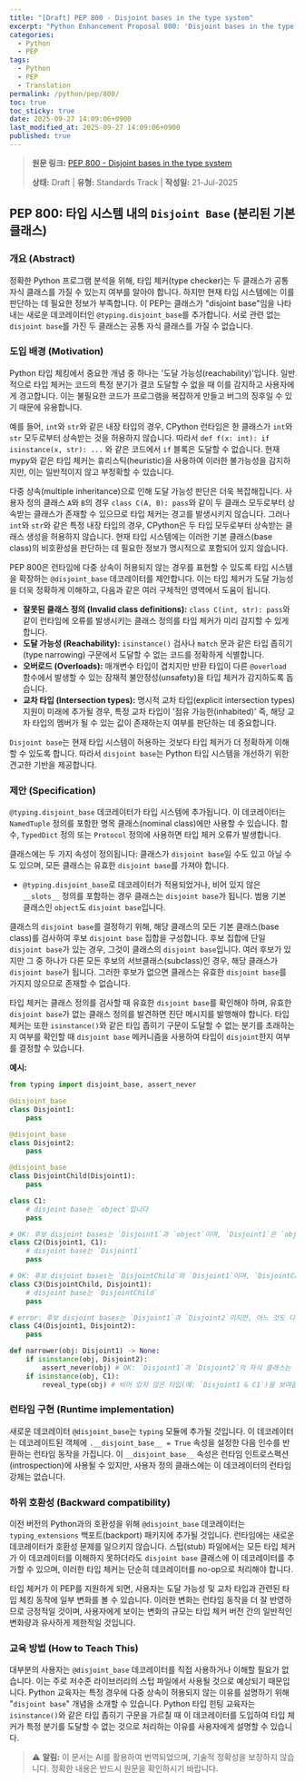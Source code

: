 ```yaml
---
title: "[Draft] PEP 800 - Disjoint bases in the type system"
excerpt: "Python Enhancement Proposal 800: 'Disjoint bases in the type system'에 대한 한국어 번역입니다."
categories:
  - Python
  - PEP
tags:
  - Python
  - PEP
  - Translation
permalink: /python/pep/800/
toc: true
toc_sticky: true
date: 2025-09-27 14:09:06+0900
last_modified_at: 2025-09-27 14:09:06+0900
published: true
---
```

> **원문 링크:** [PEP 800 - Disjoint bases in the type system](https://peps.python.org/pep-0800/)
>
> **상태:** Draft | **유형:** Standards Track | **작성일:** 21-Jul-2025

## PEP 800: 타입 시스템 내의 `Disjoint Base` (분리된 기본 클래스)

### 개요 (Abstract)
정확한 Python 프로그램 분석을 위해, 타입 체커(type checker)는 두 클래스가 공통 자식 클래스를 가질 수 있는지 여부를 알아야 합니다. 하지만 현재 타입 시스템에는 이를 판단하는 데 필요한 정보가 부족합니다. 이 PEP는 클래스가 "disjoint base"임을 나타내는 새로운 데코레이터인 `@typing.disjoint_base`를 추가합니다. 서로 관련 없는 `disjoint base`를 가진 두 클래스는 공통 자식 클래스를 가질 수 없습니다.

### 도입 배경 (Motivation)

Python 타입 체킹에서 중요한 개념 중 하나는 '도달 가능성(reachability)'입니다. 일반적으로 타입 체커는 코드의 특정 분기가 결코 도달할 수 없을 때 이를 감지하고 사용자에게 경고합니다. 이는 불필요한 코드가 프로그램을 복잡하게 만들고 버그의 징후일 수 있기 때문에 유용합니다.

예를 들어, `int`와 `str`와 같은 내장 타입의 경우, CPython 런타임은 한 클래스가 `int`와 `str` 모두로부터 상속받는 것을 허용하지 않습니다. 따라서 `def f(x: int): if isinstance(x, str): ...` 와 같은 코드에서 `if` 블록은 도달할 수 없습니다. 현재 mypy와 같은 타입 체커는 휴리스틱(heuristic)을 사용하여 이러한 불가능성을 감지하지만, 이는 일반적이지 않고 부정확할 수 있습니다.

다중 상속(multiple inheritance)으로 인해 도달 가능성 판단은 더욱 복잡해집니다. 사용자 정의 클래스 `A`와 `B`의 경우 `class C(A, B): pass`와 같이 두 클래스 모두로부터 상속받는 클래스가 존재할 수 있으므로 타입 체커는 경고를 발생시키지 않습니다. 그러나 `int`와 `str`와 같은 특정 내장 타입의 경우, CPython은 두 타입 모두로부터 상속받는 클래스 생성을 허용하지 않습니다. 현재 타입 시스템에는 이러한 기본 클래스(base class)의 비호환성을 판단하는 데 필요한 정보가 명시적으로 포함되어 있지 않습니다.

PEP 800은 런타임에 다중 상속이 허용되지 않는 경우를 표현할 수 있도록 타입 시스템을 확장하는 `@disjoint_base` 데코레이터를 제안합니다. 이는 타입 체커가 도달 가능성을 더욱 정확하게 이해하고, 다음과 같은 여러 구체적인 영역에서 도움이 됩니다.

*   **잘못된 클래스 정의 (Invalid class definitions):** `class C(int, str): pass`와 같이 런타임에 오류를 발생시키는 클래스 정의를 타입 체커가 미리 감지할 수 있게 합니다.
*   **도달 가능성 (Reachability):** `isinstance()` 검사나 `match` 문과 같은 타입 좁히기(type narrowing) 구문에서 도달할 수 없는 코드를 정확하게 식별합니다.
*   **오버로드 (Overloads):** 매개변수 타입이 겹치지만 반환 타입이 다른 `@overload` 함수에서 발생할 수 있는 잠재적 불안정성(unsafety)을 타입 체커가 감지하도록 돕습니다.
*   **교차 타입 (Intersection types):** 명시적 교차 타입(explicit intersection types) 지원이 미래에 추가될 경우, 특정 교차 타입이 '점유 가능한(inhabited)' 즉, 해당 교차 타입의 멤버가 될 수 있는 값이 존재하는지 여부를 판단하는 데 중요합니다.

`Disjoint base`는 현재 타입 시스템이 허용하는 것보다 타입 체커가 더 정확하게 이해할 수 있도록 합니다. 따라서 `disjoint base`는 Python 타입 시스템을 개선하기 위한 견고한 기반을 제공합니다.

### 제안 (Specification)

`@typing.disjoint_base` 데코레이터가 타입 시스템에 추가됩니다. 이 데코레이터는 `NamedTuple` 정의를 포함한 명목 클래스(nominal class)에만 사용할 수 있습니다. 함수, `TypedDict` 정의 또는 `Protocol` 정의에 사용하면 타입 체커 오류가 발생합니다.

클래스에는 두 가지 속성이 정의됩니다: 클래스가 `disjoint base`일 수도 있고 아닐 수도 있으며, 모든 클래스는 유효한 `disjoint base`를 가져야 합니다.

*   `@typing.disjoint_base`로 데코레이터가 적용되었거나, 비어 있지 않은 `__slots__` 정의를 포함하는 경우 클래스는 `disjoint base`가 됩니다. 범용 기본 클래스인 `object`도 `disjoint base`입니다.

클래스의 `disjoint base`를 결정하기 위해, 해당 클래스의 모든 기본 클래스(base class)를 검사하여 후보 `disjoint base` 집합을 구성합니다. 후보 집합에 단일 `disjoint base`가 있는 경우, 그것이 클래스의 `disjoint base`입니다. 여러 후보가 있지만 그 중 하나가 다른 모든 후보의 서브클래스(subclass)인 경우, 해당 클래스가 `disjoint base`가 됩니다. 그러한 후보가 없으면 클래스는 유효한 `disjoint base`를 가지지 않으므로 존재할 수 없습니다.

타입 체커는 클래스 정의를 검사할 때 유효한 `disjoint base`를 확인해야 하며, 유효한 `disjoint base`가 없는 클래스 정의를 발견하면 진단 메시지를 발행해야 합니다. 타입 체커는 또한 `isinstance()`와 같은 타입 좁히기 구문이 도달할 수 없는 분기를 초래하는지 여부를 확인할 때 `disjoint base` 메커니즘을 사용하여 타입이 `disjoint`한지 여부를 결정할 수 있습니다.

**예시:**

```python
from typing import disjoint_base, assert_never

@disjoint_base
class Disjoint1:
    pass

@disjoint_base
class Disjoint2:
    pass

@disjoint_base
class DisjointChild(Disjoint1):
    pass

class C1:
    # disjoint base는 `object`입니다
    pass

# OK: 후보 disjoint bases는 `Disjoint1`과 `object`이며, `Disjoint1`은 `object`의 서브클래스입니다.
class C2(Disjoint1, C1):
    # disjoint base는 `Disjoint1`
    pass

# OK: 후보 disjoint bases는 `DisjointChild`와 `Disjoint1`이며, `DisjointChild`는 `Disjoint1`의 서브클래스입니다.
class C3(DisjointChild, Disjoint1):
    # disjoint base는 `DisjointChild`
    pass

# error: 후보 disjoint bases는 `Disjoint1`과 `Disjoint2`이지만, 어느 것도 다른 것의 서브클래스가 아닙니다.
class C4(Disjoint1, Disjoint2):
    pass

def narrower(obj: Disjoint1) -> None:
    if isinstance(obj, Disjoint2):
        assert_never(obj) # OK: `Disjoint1`과 `Disjoint2`의 자식 클래스는 존재할 수 없습니다.
    if isinstance(obj, C1):
        reveal_type(obj) # 비어 있지 않은 타입(예: `Disjoint1 & C1`)을 보여줍니다.
```

### 런타임 구현 (Runtime implementation)
새로운 데코레이터 `@disjoint_base`는 `typing` 모듈에 추가될 것입니다. 이 데코레이터는 데코레이트된 객체에 `.__disjoint_base__ = True` 속성을 설정한 다음 인수를 반환하는 런타임 동작을 가집니다. 이 `__disjoint_base__` 속성은 런타임 인트로스펙션(introspection)에 사용될 수 있지만, 사용자 정의 클래스에는 이 데코레이터의 런타임 강제는 없습니다.

### 하위 호환성 (Backward compatibility)
이전 버전의 Python과의 호환성을 위해 `@disjoint_base` 데코레이터는 `typing_extensions` 백포트(backport) 패키지에 추가될 것입니다. 런타임에는 새로운 데코레이터가 호환성 문제를 일으키지 않습니다. 스텁(stub) 파일에서는 모든 타입 체커가 이 데코레이터를 이해하지 못하더라도 `disjoint base` 클래스에 이 데코레이터를 추가할 수 있으며, 이러한 타입 체커는 단순히 데코레이터를 no-op으로 처리해야 합니다.

타입 체커가 이 PEP를 지원하게 되면, 사용자는 도달 가능성 및 교차 타입과 관련된 타입 체킹 동작에 일부 변화를 볼 수 있습니다. 이러한 변화는 런타임 동작을 더 잘 반영하므로 긍정적일 것이며, 사용자에게 보이는 변화의 규모는 타입 체커 버전 간의 일반적인 변화량과 유사하게 제한적일 것입니다.

### 교육 방법 (How to Teach This)
대부분의 사용자는 `@disjoint_base` 데코레이터를 직접 사용하거나 이해할 필요가 없습니다. 이는 주로 저수준 라이브러리의 스텁 파일에서 사용될 것으로 예상되기 때문입니다. Python 교육자는 특정 경우에 다중 상속이 허용되지 않는 이유를 설명하기 위해 "`disjoint base`" 개념을 소개할 수 있습니다. Python 타입 힌팅 교육자는 `isinstance()`와 같은 타입 좁히기 구문을 가르칠 때 이 데코레이터를 도입하여 타입 체커가 특정 분기를 도달할 수 없는 것으로 처리하는 이유를 사용자에게 설명할 수 있습니다.

> ⚠️ **알림:** 이 문서는 AI를 활용하여 번역되었으며, 기술적 정확성을 보장하지 않습니다. 정확한 내용은 반드시 원문을 확인하시기 바랍니다.
